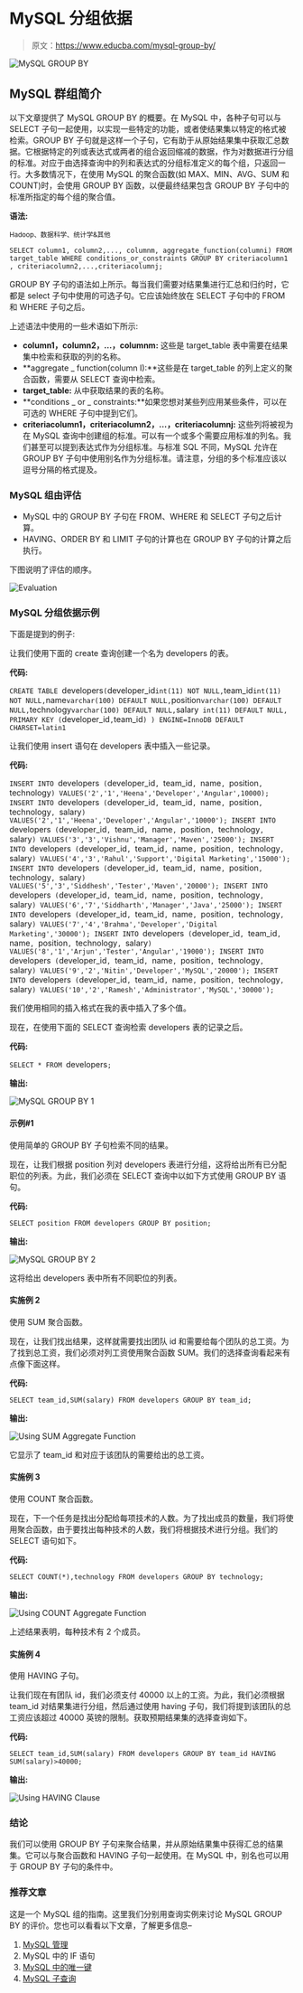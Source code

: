 # MySQL 分组依据

> 原文：<https://www.educba.com/mysql-group-by/>

![MySQL GROUP BY](img/af0602974bca8cd8658f83faf2ca0521.png)



## MySQL 群组简介

以下文章提供了 MySQL GROUP BY 的概要。在 MySQL 中，各种子句可以与 SELECT 子句一起使用，以实现一些特定的功能，或者使结果集以特定的格式被检索。GROUP BY 子句就是这样一个子句，它有助于从原始结果集中获取汇总数据。它根据特定的列或表达式或两者的组合返回缩减的数据，作为对数据进行分组的标准。对应于由选择查询中的列和表达式的分组标准定义的每个组，只返回一行。大多数情况下，在使用 MySQL 的聚合函数(如 MAX、MIN、AVG、SUM 和 COUNT)时，会使用 GROUP BY 函数，以便最终结果包含 GROUP BY 子句中的标准所指定的每个组的聚合值。

**语法:**

<small>Hadoop、数据科学、统计学&其他</small>

`SELECT
column1, column2,..., columnm, aggregate_function(columni)
FROM
target_table
WHERE
conditions_or_constraints
GROUP BY criteriacolumn1 , criteriacolumn2,...,criteriacolumnj;`

GROUP BY 子句的语法如上所示。每当我们需要对结果集进行汇总和归约时，它都是 select 子句中使用的可选子句。它应该始终放在 SELECT 子句中的 FROM 和 WHERE 子句之后。

上述语法中使用的一些术语如下所示:

*   **column1，column2，…，columnm:** 这些是 target_table 表中需要在结果集中检索和获取的列的名称。
*   **aggregate _ function(column I):**这些是在 target_table 的列上定义的聚合函数，需要从 SELECT 查询中检索。
*   **target_table:** 从中获取结果的表的名称。
*   **conditions _ or _ constraints:**如果您想对某些列应用某些条件，可以在可选的 WHERE 子句中提到它们。
*   **criteriacolumn1，criteriacolumn2，…，criteriacolumnj:** 这些列将被视为在 MySQL 查询中创建组的标准。可以有一个或多个需要应用标准的列名。我们甚至可以提到表达式作为分组标准。与标准 SQL 不同，MySQL 允许在 GROUP BY 子句中使用别名作为分组标准。请注意，分组的多个标准应该以逗号分隔的格式提及。

### **MySQL 组由**评估

*   MySQL 中的 GROUP BY 子句在 FROM、WHERE 和 SELECT 子句之后计算。
*   HAVING、ORDER BY 和 LIMIT 子句的计算也在 GROUP BY 子句的计算之后执行。

下图说明了评估的顺序。

![Evaluation](img/1cc88137c2084d7423d01114d0e4c62c.png)



### MySQL 分组依据示例

下面是提到的例子:

让我们使用下面的 create 查询创建一个名为 developers 的表。

**代码:**

`CREATE TABLE `developers` (
`developer_id` int(11) NOT NULL,
`team_id` int(11) NOT NULL,
`name` varchar(100) DEFAULT NULL,
`position` varchar(100) DEFAULT NULL,
`technology` varchar(100) DEFAULT NULL,
`salary` int(11) DEFAULT NULL,
PRIMARY KEY (`developer_id`,`team_id`)
) ENGINE=InnoDB DEFAULT CHARSET=latin1`

让我们使用 insert 语句在 developers 表中插入一些记录。

**代码:**

`INSERT INTO `developers` (`developer_id`, `team_id`, `name`, `position`, `technology`) VALUES('2','1','Heena','Developer','Angular',10000);
INSERT INTO `developers` (`developer_id`, `team_id`, `name`, `position`, `technology`, `salary`) VALUES('2','1','Heena','Developer','Angular','10000');
INSERT INTO `developers` (`developer_id`, `team_id`, `name`, `position`, `technology`, `salary`) VALUES('3','3','Vishnu','Manager','Maven','25000');
INSERT INTO `developers` (`developer_id`, `team_id`, `name`, `position`, `technology`, `salary`) VALUES('4','3','Rahul','Support','Digital Marketing','15000');
INSERT INTO `developers` (`developer_id`, `team_id`, `name`, `position`, `technology`, `salary`) VALUES('5','3','Siddhesh','Tester','Maven','20000');
INSERT INTO `developers` (`developer_id`, `team_id`, `name`, `position`, `technology`, `salary`) VALUES('6','7','Siddharth','Manager','Java','25000');
INSERT INTO `developers` (`developer_id`, `team_id`, `name`, `position`, `technology`, `salary`) VALUES('7','4','Brahma','Developer','Digital Marketing','30000');
INSERT INTO `developers` (`developer_id`, `team_id`, `name`, `position`, `technology`, `salary`) VALUES('8','1','Arjun','Tester','Angular','19000');
INSERT INTO `developers` (`developer_id`, `team_id`, `name`, `position`, `technology`, `salary`) VALUES('9','2','Nitin','Developer','MySQL','20000');
INSERT INTO `developers` (`developer_id`, `team_id`, `name`, `position`, `technology`, `salary`) VALUES('10','2','Ramesh','Administrator','MySQL','30000');`

我们使用相同的插入格式在我的表中插入了多个值。

现在，在使用下面的 SELECT 查询检索 developers 表的记录之后。

**代码:**

`SELECT * FROM `developers`;`

**输出:**

![MySQL GROUP BY 1](img/67ada1f7e0bd6cb7351f28b4279aaace.png)



#### 示例#1

使用简单的 GROUP BY 子句检索不同的结果。

现在，让我们根据 position 列对 developers 表进行分组，这将给出所有已分配职位的列表。为此，我们必须在 SELECT 查询中以如下方式使用 GROUP BY 语句。

**代码:**

`SELECT position FROM developers GROUP BY position;`

**输出:**

![MySQL GROUP BY 2](img/fa1a37c3a6144d73c02cb2e8a8e52db2.png)



这将给出 developers 表中所有不同职位的列表。

#### 实施例 2

使用 SUM 聚合函数。

现在，让我们找出结果，这样就需要找出团队 id 和需要给每个团队的总工资。为了找到总工资，我们必须对列工资使用聚合函数 SUM。我们的选择查询看起来有点像下面这样。

**代码:**

`SELECT team_id,SUM(salary) FROM developers GROUP BY team_id;`

**输出:**

![Using SUM Aggregate Function](img/7132542c92e1e1218c19696415964f52.png)



它显示了 team_id 和对应于该团队的需要给出的总工资。

#### 实施例 3

使用 COUNT 聚合函数。

现在，下一个任务是找出分配给每项技术的人数。为了找出成员的数量，我们将使用聚合函数，由于要找出每种技术的人数，我们将根据技术进行分组。我们的 SELECT 语句如下。

**代码:**

`SELECT COUNT(*),technology FROM developers GROUP BY technology;`

**输出:**

![Using COUNT Aggregate Function](img/3da9ac58c808dc62bda708a0c6160a88.png)



上述结果表明，每种技术有 2 个成员。

#### 实施例 4

使用 HAVING 子句。

让我们现在有团队 id，我们必须支付 40000 以上的工资。为此，我们必须根据 team_id 对结果集进行分组，然后通过使用 having 子句，我们将提到该团队的总工资应该超过 40000 英镑的限制。获取预期结果集的选择查询如下。

**代码:**

`SELECT team_id,SUM(salary) FROM developers GROUP BY team_id HAVING SUM(salary)>40000;`

**输出:**

![Using HAVING Clause](img/ee6b69f5785ba9bb84ac6f624d679fb1.png)



### 结论

我们可以使用 GROUP BY 子句来聚合结果，并从原始结果集中获得汇总的结果集。它可以与聚合函数和 HAVING 子句一起使用。在 MySQL 中，别名也可以用于 GROUP BY 子句的条件中。

### 推荐文章

这是一个 MySQL 组的指南。这里我们分别用查询实例来讨论 MySQL GROUP BY 的评价。您也可以看看以下文章，了解更多信息–

1.  [MySQL 管理](https://www.educba.com/mysql-administration/)
2.  MySQL 中的 IF 语句
3.  [MySQL 中的唯一键](https://www.educba.com/unique-key-in-mysql/)
4.  [MySQL 子查询](https://www.educba.com/mysql-subquery/)





